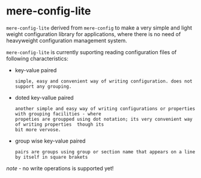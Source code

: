 # mere-config-lite
`mere-config-lite` derived from `mere-config` to make a very simple and light weight configuration library for applications, where there is no need of heavyweight configuration management system.

`mere-config-lite` is currently suporting reading configuration files of following characteristics:
- key-value paired
  ```
  simple, easy and convenient way of writing configuration. does not support any grouping.   
- doted key-vallue paired
  ```
  another simple and easy way of writing configurations or properties with grouping facilities - where 
  propeties are groupped using dot notation; its very convenient way of writing properties  though its 
  bit more vervose.
- group wise key-value paired
  ```
  pairs are groups using group or section name that appears on a line by itself in square brakets

*note* - no write operations is supported yet!
